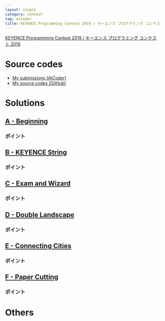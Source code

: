 ```yaml
---
layout: single
category: contest
tag: atcoder
title: KEYENCE Programming Contest 2019 / キーエンス プログラミング コンテスト 2019
---
```


[KEYENCE Programming Contest 2019 / キーエンス プログラミング コンテスト 2019](https://atcoder.jp/contests/keyence2019)

# Source codes

- [My submissions (AtCoder)](https://atcoder.jp/contests/keyence2019/submissions?f.User=kazunetakahashi)
- [My source codes (GitHub)](https://github.com/kazunetakahashi/atcoder/tree/master/2019/0113_keyence2019)

# Solutions

## [A - Beginning](https://atcoder.jp/contests/keyence2019/tasks/keyence2019_a)



### ポイント



## [B - KEYENCE String](https://atcoder.jp/contests/keyence2019/tasks/keyence2019_b)



### ポイント



## [C - Exam and Wizard](https://atcoder.jp/contests/keyence2019/tasks/keyence2019_c)



### ポイント



## [D - Double Landscape](https://atcoder.jp/contests/keyence2019/tasks/keyence2019_d)



### ポイント



## [E - Connecting Cities](https://atcoder.jp/contests/keyence2019/tasks/keyence2019_e)



### ポイント



## [F - Paper Cutting](https://atcoder.jp/contests/keyence2019/tasks/keyence2019_f)



### ポイント



# Others
